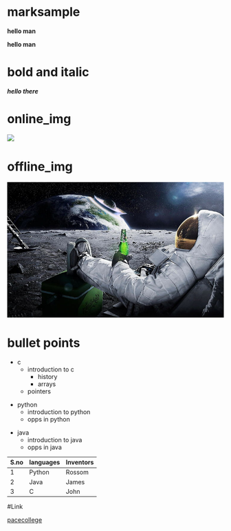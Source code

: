 # marksample

**hello man**

__hello man__

# bold and italic

***hello there***

# online_img

<img src="https://techcrunch.com/wp-content/uploads/2021/06/Eris-second-stage-firing_PR.png?w=730&crop=1">

# offline_img

<img src="https://raw.githubusercontent.com/pushpakpraneeth/marksample/main/space.jpg">

# bullet points

+ c
   + introduction to c
     + history
     + arrays
   + pointers

* python
   * introduction to python
   * opps in python

- java
   - introduction to java
   - opps in java

| S.no | languages | Inventors |
|------|-----------|-----------|
| 1    | Python    | Rossom    |
| 2    | Java      | James     |
| 3    | C         | John      |

#Link

[pacecollege](http://pace.ac.in/)
